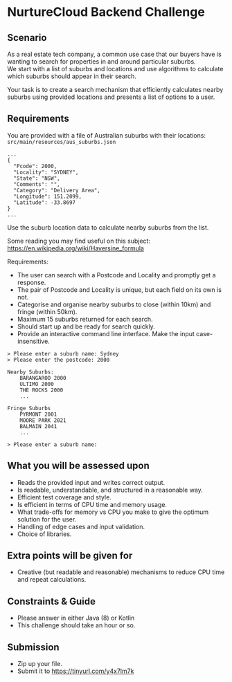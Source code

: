 # NurtureCloud Backend Challenge

## Scenario

As a real estate tech company, a common use case that our buyers have is wanting to search for properties in and around particular suburbs.  
We start with a list of suburbs and locations and use algorithms to calculate which suburbs should appear in their search.

Your task is to create a search mechanism that efficiently calculates nearby suburbs using provided locations and presents a list of options to a user.

## Requirements

You are provided with a file of Australian suburbs with their locations: ```src/main/resources/aus_suburbs.json```

~~~
...
{
  "Pcode": 2000,
  "Locality": "SYDNEY",
  "State": "NSW",
  "Comments": "",
  "Category": "Delivery Area",
  "Longitude": 151.2099,
  "Latitude": -33.8697
}
...
~~~

Use the suburb location data to calculate nearby suburbs from the list.

Some reading you may find useful on this subject: https://en.wikipedia.org/wiki/Haversine_formula

Requirements:

* The user can search with a Postcode and Locality and promptly get a response.
* The pair of Postcode and Locality is unique, but each field on its own is not.
* Categorise and organise nearby suburbs to close (within 10km) and fringe (within 50km).
* Maximum 15 suburbs returned for each search.
* Should start up and be ready for search quickly.
* Provide an interactive command line interface. Make the input case-insensitive.

~~~
> Please enter a suburb name: Sydney
> Please enter the postcode: 2000

Nearby Suburbs:
    BARANGAROO 2000
    ULTIMO 2000
    THE ROCKS 2000
    ...

Fringe Suburbs
    PYRMONT 2001 
    MOORE PARK 2021
    BALMAIN 2041
    ...

> Please enter a suburb name:
~~~

## What you will be assessed upon

* Reads the provided input and writes correct output.
* Is readable, understandable, and structured in a reasonable way.
* Efficient test coverage and style.
* Is efficient in terms of CPU time and memory usage.
* What trade-offs for memory vs CPU you make to give the optimum solution for the user.
* Handling of edge cases and input validation.
* Choice of libraries.

## Extra points will be given for

* Creative (but readable and reasonable) mechanisms to reduce CPU time and repeat calculations.

## Constraints & Guide

* Please answer in either Java (8) or Kotlin
* This challenge should take an hour or so.

## Submission

* Zip up your file.
* Submit it to https://tinyurl.com/y4x7lm7k
